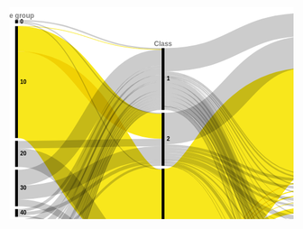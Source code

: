 <svg xmlns="http://www.w3.org/2000/svg" width="805" height="600"><rect width="805" height="600" x="0" y="0" fill="#FFFFFF" id="backgorund"/><g transform="translate(10,10)" id="visualization"><g><rect x="0" y="12.500000000000057" height="6.119174942704348" width="5" fill="black"><title>0: 18</title></rect><rect x="520" y="0" height="279.7822765469824" width="5" fill="black"><title>: 823</title></rect><rect x="260" y="62.5" height="109.80519480519482" width="5" fill="black"><title>1: 323</title></rect><rect x="520" y="284.7822765469824" height="1.699770817417857" width="5" fill="black"><title>1: 5</title></rect><rect x="260" y="177.30519480519482" height="94.16730328495035" width="5" fill="black"><title>2: 277</title></rect><rect x="520" y="291.4820473644003" height="9.858670741023673" width="5" fill="black"><title>10: 29</title></rect><rect x="520" y="306.34071810542395" height="8.498854087089398" width="5" fill="black"><title>11: 25</title></rect><rect x="520" y="319.83957219251334" height="4.419404125286462" width="5" fill="black"><title>2: 13</title></rect><rect x="260" y="276.47249809014517" height="241.02750190985483" width="5" fill="black"><title>3: 709</title></rect><rect x="520" y="329.2589763177998" height="6.459129106187902" width="5" fill="black"><title>12: 19</title></rect><rect x="520" y="340.7181054239877" height="13.258212375859443" width="5" fill="black"><title>13: 39</title></rect><rect x="520" y="358.97631779984715" height="11.218487394958004" width="5" fill="black"><title>14: 33</title></rect><rect x="520" y="375.19480519480516" height="12.578304048892335" width="5" fill="black"><title>15: 37</title></rect><rect x="520" y="392.7731092436975" height="7.818945760122233" width="5" fill="black"><title>16: 23</title></rect><rect x="520" y="405.5920550038197" height="8.838808250572981" width="5" fill="black"><title>3: 26</title></rect><rect x="520" y="419.4308632543927" height="10.538579067990838" width="5" fill="black"><title>4: 31</title></rect><rect x="520" y="434.96944232238354" height="9.178762414056507" width="5" fill="black"><title>5: 27</title></rect><rect x="520" y="449.14820473644005" height="6.799083269671485" width="5" fill="black"><title>6: 20</title></rect><rect x="520" y="460.94728800611153" height="7.818945760122233" width="5" fill="black"><title>7: 23</title></rect><rect x="520" y="473.76623376623377" height="7.818945760122233" width="5" fill="black"><title>8: 23</title></rect><rect x="520" y="486.585179526356" height="8.498854087089398" width="5" fill="black"><title>9: 25</title></rect><rect x="0" y="23.619174942704404" height="198.5332314744079" width="5" fill="black"><title>10: 584</title></rect><rect x="0" y="227.1524064171123" height="46.233766233766204" width="5" fill="black"><title>20: 136</title></rect><rect x="0" y="278.3861726508785" height="64.93124522536289" width="5" fill="black"><title>30: 191</title></rect><rect x="0" y="348.3174178762414" height="13.598166539343026" width="5" fill="black"><title>40: 40</title></rect><rect x="0" y="366.9155844155844" height="14.278074866310192" width="5" fill="black"><title>50: 42</title></rect><rect x="0" y="386.1936592818946" height="12.91825821237586" width="5" fill="black"><title>60: 38</title></rect><rect x="0" y="404.1119174942705" height="10.538579067990838" width="5" fill="black"><title>70: 31</title></rect><rect x="0" y="419.6504965622613" height="15.297937356760883" width="5" fill="black"><title>80: 45</title></rect><rect x="0" y="439.9484339190222" height="5.4392666157372105" width="5" fill="black"><title>90: 16</title></rect><rect x="0" y="450.3877005347594" height="4.419404125286462" width="5" fill="black"><title>110: 13</title></rect><rect x="0" y="459.80710466004587" height="1.3598166539342742" width="5" fill="black"><title>120: 4</title></rect><rect x="0" y="466.16692131398014" height="2.3796791443850225" width="5" fill="black"><title>130: 7</title></rect><rect x="0" y="473.54660045836516" height="2.0397249809014397" width="5" fill="black"><title>140: 6</title></rect><rect x="0" y="480.5863254392666" height="4.079449961802879" width="5" fill="black"><title>150: 12</title></rect><rect x="0" y="489.6657754010695" height="1.359816653934331" width="5" fill="black"><title>160: 4</title></rect><rect x="0" y="496.0255920550038" height="3.059587471352188" width="5" fill="black"><title>210: 9</title></rect><rect x="0" y="504.085179526356" height="1.359816653934331" width="5" fill="black"><title>220: 4</title></rect><rect x="0" y="510.44499618029033" height="1.6997708174179706" width="5" fill="black"><title>230: 5</title></rect><rect x="0" y="517.1447669977083" height="1.0198624904508051" width="5" fill="black"><title>250: 3</title></rect><rect x="0" y="523.1646294881591" height="4.419404125286519" width="5" fill="black"><title>260: 13</title></rect><rect x="0" y="532.5840336134456" height="1.359816653934331" width="5" fill="black"><title>510: 4</title></rect><rect x="0" y="538.94385026738" height="28.55614973262027" width="5" fill="black"><title>null: 84</title></rect><rect x="520" y="500.0840336134454" height="0.6799083269671655" width="5" fill="black"><title>13 15: 2</title></rect><rect x="520" y="505.76394194041256" height="0.3399541634835259" width="5" fill="black"><title>13 15 B: 1</title></rect><rect x="520" y="511.1038961038961" height="0.3399541634835259" width="5" fill="black"><title>15 16: 1</title></rect><rect x="520" y="516.4438502673796" height="0.6799083269671655" width="5" fill="black"><title>5 7: 2</title></rect><rect x="520" y="522.1237585943468" height="0.3399541634835259" width="5" fill="black"><title>5 9: 1</title></rect><rect x="520" y="527.4637127578303" height="0.3399541634835259" width="5" fill="black"><title>8 10: 1</title></rect><rect x="520" y="532.8036669213138" height="3.7394957983193535" width="5" fill="black"><title>A: 11</title></rect><rect x="520" y="541.5431627196332" height="3.059587471352188" width="5" fill="black"><title>B: 9</title></rect><rect x="520" y="549.6027501909854" height="12.918258212375918" width="5" fill="black"><title>C: 38</title></rect><rect x="520" y="567.5210084033613" height="0.6799083269671655" width="5" fill="black"><title>C D: 2</title></rect><rect x="520" y="573.2009167303285" height="6.7990832696715415" width="5" fill="black"><title>D: 20</title></rect><rect x="780" y="65.00000000000003" height="275.02291825821237" width="5" fill="black"><title>no: 809</title></rect><rect x="780" y="345.02291825821237" height="169.97708174178763" width="5" fill="black"><title>yes: 500</title></rect></g><g fill="none" stroke-opacity="1"><g style="mix-blend-mode: multiply;"><path d="M5,497.5553857906799C132.5,497.5553857906799,132.5,160.91673032849505,260,160.91673032849505" stroke="#cccccc" stroke-width="3.0595874713521773"/><title>210 → 1: 9</title></g><g style="mix-blend-mode: multiply;"><path d="M5,482.62605042016804C132.5,482.62605042016804,132.5,155.98739495798318,260,155.98739495798318" stroke="#cccccc" stroke-width="4.079449961802903"/><title>150 → 1: 12</title></g><g style="mix-blend-mode: multiply;"><path d="M5,292.4942704354469C132.5,292.4942704354469,132.5,79.32773109243696,260,79.32773109243696" stroke="#cccccc" stroke-width="28.216195569136747"/><title>30 → 1: 83</title></g><g style="mix-blend-mode: multiply;"><path d="M5,427.2994652406418C132.5,427.2994652406418,132.5,130.66080977845684,260,130.66080977845684" stroke="#cccccc" stroke-width="15.297937356760887"/><title>80 → 1: 45</title></g><g style="mix-blend-mode: multiply;"><path d="M5,13.68983957219257C132.5,13.68983957219257,132.5,63.68983957219251,260,63.68983957219251" stroke="#cccccc" stroke-width="2.379679144385027"/><title>0 → 1: 7</title></g><g style="mix-blend-mode: multiply;"><path d="M5,372.6948051948052C132.5,372.6948051948052,132.5,104.31436210847974,260,104.31436210847974" stroke="#cccccc" stroke-width="11.55844155844156"/><title>50 → 1: 34</title></g><g style="mix-blend-mode: multiply;"><path d="M5,511.29488158899926C132.5,511.29488158899926,132.5,164.65622612681437,260,164.65622612681437" stroke="#cccccc" stroke-width="1.6997708174178763"/><title>230 → 1: 5</title></g><g style="mix-blend-mode: multiply;"><path d="M5,405.47173414820475C132.5,405.47173414820475,132.5,121.65202444614208,260,121.65202444614208" stroke="#cccccc" stroke-width="2.719633307868602"/><title>70 → 1: 8</title></g><g style="mix-blend-mode: multiply;"><path d="M5,517.6546982429337C132.5,517.6546982429337,132.5,166.0160427807487,260,166.0160427807487" stroke="#cccccc" stroke-width="1.0198624904507259"/><title>250 → 1: 3</title></g><g style="mix-blend-mode: multiply;"><path d="M5,504.76508785332317C132.5,504.76508785332317,132.5,163.12643239113828,260,163.12643239113828" stroke="#cccccc" stroke-width="1.359816653934301"/><title>220 → 1: 4</title></g><g style="mix-blend-mode: multiply;"><path d="M5,442.6680672268908C132.5,442.6680672268908,132.5,141.02941176470588,260,141.02941176470588" stroke="#cccccc" stroke-width="5.439266615737204"/><title>90 → 1: 16</title></g><g style="mix-blend-mode: multiply;"><path d="M5,474.5664629488159C132.5,474.5664629488159,132.5,152.92780748663102,260,152.92780748663102" stroke="#cccccc" stroke-width="2.0397249809014517"/><title>140 → 1: 6</title></g><g style="mix-blend-mode: multiply;"><path d="M5,350.86707410236824C132.5,350.86707410236824,132.5,95.98548510313215,260,95.98548510313215" stroke="#cccccc" stroke-width="5.099312452253629"/><title>40 → 1: 15</title></g><g style="mix-blend-mode: multiply;"><path d="M5,490.34568372803665C132.5,490.34568372803665,132.5,158.7070282658518,260,158.7070282658518" stroke="#cccccc" stroke-width="1.359816653934301"/><title>160 → 1: 4</title></g><g style="mix-blend-mode: multiply;"><path d="M5,525.3743315508024C132.5,525.3743315508024,132.5,168.73567608861728,260,168.73567608861728" stroke="#cccccc" stroke-width="4.419404125286478"/><title>260 → 1: 13</title></g><g style="mix-blend-mode: multiply;"><path d="M5,391.29297173414824C132.5,391.29297173414824,132.5,115.19289533995415,260,115.19289533995415" stroke="#cccccc" stroke-width="10.198624904507257"/><title>60 → 1: 30</title></g><g style="mix-blend-mode: multiply;"><path d="M5,467.35676088617265C132.5,467.35676088617265,132.5,150.7181054239878,260,150.7181054239878" stroke="#cccccc" stroke-width="2.379679144385027"/><title>130 → 1: 7</title></g><g style="mix-blend-mode: multiply;"><path d="M5,533.2639419404128C132.5,533.2639419404128,132.5,171.62528647822768,260,171.62528647822768" stroke="#cccccc" stroke-width="1.359816653934301"/><title>510 → 1: 4</title></g><g style="mix-blend-mode: multiply;"><path d="M5,23.789152024446192C132.5,23.789152024446192,132.5,65.04965622612681,260,65.04965622612681" stroke="#f8e71c" stroke-width="1"/><title>10 → 1: 1</title></g><g style="mix-blend-mode: multiply;"><path d="M5,460.48701298701303C132.5,460.48701298701303,132.5,148.84835752482812,260,148.84835752482812" stroke="#cccccc" stroke-width="1.359816653934301"/><title>120 → 1: 4</title></g><g style="mix-blend-mode: multiply;"><path d="M5,452.59740259740266C132.5,452.59740259740266,132.5,145.95874713521772,260,145.95874713521772" stroke="#cccccc" stroke-width="4.419404125286478"/><title>110 → 1: 13</title></g><g style="mix-blend-mode: multiply;"><path d="M5,233.78151260504202C132.5,233.78151260504202,132.5,230.16806722689077,260,230.16806722689077" stroke="#cccccc" stroke-width="13.258212375859435"/><title>20 → 2: 39</title></g><g style="mix-blend-mode: multiply;"><path d="M5,46.05614973262037C132.5,46.05614973262037,132.5,201.44194041252865,260,201.44194041252865" stroke="#f8e71c" stroke-width="44.194041252864785"/><title>10 → 2: 130</title></g><g style="mix-blend-mode: multiply;"><path d="M5,318.84071810542395C132.5,318.84071810542395,132.5,249.03552330022922,260,249.03552330022922" stroke="#cccccc" stroke-width="24.47669977081742"/><title>30 → 2: 72</title></g><g style="mix-blend-mode: multiply;"><path d="M5,356.4763177998472C132.5,356.4763177998472,132.5,264.3334606569901,260,264.3334606569901" stroke="#cccccc" stroke-width="6.119174942704355"/><title>40 → 2: 18</title></g><g style="mix-blend-mode: multiply;"><path d="M5,15.899541634835808C132.5,15.899541634835808,132.5,178.32505729564554,260,178.32505729564554" stroke="#cccccc" stroke-width="2.0397249809014517"/><title>0 → 2: 6</title></g><g style="mix-blend-mode: multiply;"><path d="M5,408.8712757830405C132.5,408.8712757830405,132.5,269.4327731092437,260,269.4327731092437" stroke="#cccccc" stroke-width="4.079449961802903"/><title>70 → 2: 12</title></g><g style="mix-blend-mode: multiply;"><path d="M5,145.15278838808257C132.5,145.15278838808257,132.5,355.17188693659284,260,355.17188693659284" stroke="#f8e71c" stroke-width="153.9992360580596"/><title>10 → 3: 453</title></g><g style="mix-blend-mode: multiply;"><path d="M5,256.89839572192517C132.5,256.89839572192517,132.5,448.659281894576,260,448.659281894576" stroke="#cccccc" stroke-width="32.9755538579068"/><title>20 → 3: 97</title></g><g style="mix-blend-mode: multiply;"><path d="M5,337.198242933537C132.5,337.198242933537,132.5,471.26623376623377,260,471.26623376623377" stroke="#cccccc" stroke-width="12.23834988540871"/><title>30 → 3: 36</title></g><g style="mix-blend-mode: multiply;"><path d="M5,17.769289533995472C132.5,17.769289533995472,132.5,277.3223834988541,260,277.3223834988541" stroke="#cccccc" stroke-width="1.6997708174178763"/><title>0 → 3: 5</title></g><g style="mix-blend-mode: multiply;"><path d="M5,397.75210084033614C132.5,397.75210084033614,132.5,483.844537815126,260,483.844537815126" stroke="#cccccc" stroke-width="2.719633307868602"/><title>60 → 3: 8</title></g><g style="mix-blend-mode: multiply;"><path d="M5,379.8338426279603C132.5,379.8338426279603,132.5,481.1249045072574,260,481.1249045072574" stroke="#cccccc" stroke-width="2.719633307868602"/><title>50 → 3: 8</title></g><g style="mix-blend-mode: multiply;"><path d="M5,360.7257448433919C132.5,360.7257448433919,132.5,478.5752482811306,260,478.5752482811306" stroke="#cccccc" stroke-width="2.379679144385027"/><title>40 → 3: 7</title></g><g style="mix-blend-mode: multiply;"><path d="M5,412.78074866310163C132.5,412.78074866310163,132.5,487.07410236822,260,487.07410236822" stroke="#cccccc" stroke-width="3.7394957983193278"/><title>70 → 3: 11</title></g><g style="mix-blend-mode: multiply;"><path d="M5,553.2219251336901C132.5,553.2219251336901,132.5,503.2219251336898,260,503.2219251336898" stroke="#cccccc" stroke-width="28.556149732620323"/><title>null → 3: 84</title></g><g style="mix-blend-mode: multiply;"><path d="M265,111.62337662337663C392.5,111.62337662337663,392.5,321.02941176470586,520,321.02941176470586" stroke="#cccccc" stroke-width="2.379679144385027"/><title>1 → 2: 7</title></g><g style="mix-blend-mode: multiply;"><path d="M265,109.41367456073338C392.5,109.41367456073338,392.5,307.3605805958747,520,307.3605805958747" stroke="#cccccc" stroke-width="2.0397249809014517"/><title>1 → 11: 6</title></g><g style="mix-blend-mode: multiply;"><path d="M265,83.2372039724981C392.5,83.2372039724981,392.5,20.73720397249809,520,20.73720397249809" stroke="#cccccc" stroke-width="41.47440794499618"/><title>1 → : 122</title></g><g style="mix-blend-mode: multiply;"><path d="M265,119.61229946524062C392.5,119.61229946524062,392.5,410.0114591291062,520,410.0114591291062" stroke="#cccccc" stroke-width="8.838808250572956"/><title>1 → 3: 26</title></g><g style="mix-blend-mode: multiply;"><path d="M265,107.03399541634836C392.5,107.03399541634836,392.5,292.84186401833455,520,292.84186401833455" stroke="#cccccc" stroke-width="2.719633307868602"/><title>1 → 10: 8</title></g><g style="mix-blend-mode: multiply;"><path d="M265,170.77540106951867C392.5,170.77540106951867,392.5,574.7307104660046,520,574.7307104660046" stroke="#cccccc" stroke-width="3.0595874713521773"/><title>1 → D: 9</title></g><g style="mix-blend-mode: multiply;"><path d="M265,128.11115355233C392.5,128.11115355233,392.5,423.5103132161956,520,423.5103132161956" stroke="#cccccc" stroke-width="8.158899923605807"/><title>1 → 4: 24</title></g><g style="mix-blend-mode: multiply;"><path d="M265,164.14629488158897C392.5,164.14629488158897,392.5,487.60504201680675,520,487.60504201680675" stroke="#cccccc" stroke-width="2.0397249809014517"/><title>1 → 9: 6</title></g><g style="mix-blend-mode: multiply;"><path d="M265,144.5989304812834C392.5,144.5989304812834,392.5,452.377769289534,520,452.377769289534" stroke="#cccccc" stroke-width="6.45912910618793"/><title>1 → 6: 19</title></g><g style="mix-blend-mode: multiply;"><path d="M265,168.0557677616501C392.5,168.0557677616501,392.5,542.0530939648586,520,542.0530939648586" stroke="#cccccc" stroke-width="1.0198624904507259"/><title>1 → B: 3</title></g><g style="mix-blend-mode: multiply;"><path d="M265,159.21695951107714C392.5,159.21695951107714,392.5,477.6757066462949,520,477.6757066462949" stroke="#cccccc" stroke-width="7.818945760122231"/><title>1 → 8: 23</title></g><g style="mix-blend-mode: multiply;"><path d="M265,167.03590527119937C392.5,167.03590527119937,392.5,533.3135981665392,520,533.3135981665392" stroke="#cccccc" stroke-width="1.0198624904507259"/><title>1 → A: 3</title></g><g style="mix-blend-mode: multiply;"><path d="M265,136.77998472116116C392.5,136.77998472116116,392.5,439.5588235294118,520,439.5588235294118" stroke="#cccccc" stroke-width="9.178762414056532"/><title>1 → 5: 27</title></g><g style="mix-blend-mode: multiply;"><path d="M265,151.5679908326967C392.5,151.5679908326967,392.5,464.6867838044309,520,464.6867838044309" stroke="#cccccc" stroke-width="7.4789915966386555"/><title>1 → 7: 22</title></g><g style="mix-blend-mode: multiply;"><path d="M265,168.90565317035902C392.5,168.90565317035902,392.5,549.9427043544689,520,549.9427043544689" stroke="#cccccc" stroke-width="1"/><title>1 → C: 2</title></g><g style="mix-blend-mode: multiply;"><path d="M265,114.00305576776165C392.5,114.00305576776165,392.5,359.8262032085561,520,359.8262032085561" stroke="#cccccc" stroke-width="1.6997708174178763"/><title>1 → 14: 5</title></g><g style="mix-blend-mode: multiply;"><path d="M265,166.01604278074862C392.5,166.01604278074862,392.5,522.2937356760885,520,522.2937356760885" stroke="#cccccc" stroke-width="1"/><title>1 → 5 9: 1</title></g><g style="mix-blend-mode: multiply;"><path d="M265,112.98319327731093C392.5,112.98319327731093,392.5,340.88808250572947,520,340.88808250572947" stroke="#cccccc" stroke-width="1"/><title>1 → 13: 1</title></g><g style="mix-blend-mode: multiply;"><path d="M265,104.82429335370513C392.5,104.82429335370513,392.5,285.63216195569134,520,285.63216195569134" stroke="#cccccc" stroke-width="1.6997708174178763"/><title>1 → 1: 5</title></g><g style="mix-blend-mode: multiply;"><path d="M265,115.02291825821237C392.5,115.02291825821237,392.5,375.3647822765469,520,375.3647822765469" stroke="#cccccc" stroke-width="1"/><title>1 → 15: 1</title></g><g style="mix-blend-mode: multiply;"><path d="M265,165.50611153552327C392.5,165.50611153552327,392.5,516.7838044308631,520,516.7838044308631" stroke="#cccccc" stroke-width="1"/><title>1 → 5 7: 2</title></g><g style="mix-blend-mode: multiply;"><path d="M265,166.3559969442322C392.5,166.3559969442322,392.5,527.6336898395721,520,527.6336898395721" stroke="#cccccc" stroke-width="1"/><title>1 → 8 10: 1</title></g><g style="mix-blend-mode: multiply;"><path d="M265,205.35141329258977C392.5,205.35141329258977,392.5,69.52062643239114,520,69.52062643239114" stroke="#cccccc" stroke-width="56.09243697478992"/><title>2 → : 165</title></g><g style="mix-blend-mode: multiply;"><path d="M265,235.94728800611156C392.5,235.94728800611156,392.5,296.7513368983957,520,296.7513368983957" stroke="#cccccc" stroke-width="5.099312452253629"/><title>2 → 10: 15</title></g><g style="mix-blend-mode: multiply;"><path d="M265,240.8766233766234C392.5,240.8766233766234,392.5,310.7601222307104,520,310.7601222307104" stroke="#cccccc" stroke-width="4.759358288770054"/><title>2 → 11: 14</title></g><g style="mix-blend-mode: multiply;"><path d="M265,251.07524828113065C392.5,251.07524828113065,392.5,343.09778456837273,520,343.09778456837273" stroke="#cccccc" stroke-width="4.079449961802903"/><title>2 → 13: 12</title></g><g style="mix-blend-mode: multiply;"><path d="M265,246.14591291061882C392.5,246.14591291061882,392.5,332.1485867074102,520,332.1485867074102" stroke="#cccccc" stroke-width="5.77922077922078"/><title>2 → 12: 17</title></g><g style="mix-blend-mode: multiply;"><path d="M265,257.0244461420932C392.5,257.0244461420932,392.5,364.5855614973261,520,364.5855614973261" stroke="#cccccc" stroke-width="7.818945760122231"/><title>2 → 14: 23</title></g><g style="mix-blend-mode: multiply;"><path d="M265,267.73300229182587C392.5,267.73300229182587,392.5,491.34453781512605,520,491.34453781512605" stroke="#cccccc" stroke-width="5.439266615737204"/><title>2 → 9: 16</title></g><g style="mix-blend-mode: multiply;"><path d="M265,261.78380443086326C392.5,261.78380443086326,392.5,393.28304048892284,520,393.28304048892284" stroke="#cccccc" stroke-width="1.0198624904507259"/><title>2 → 16: 3</title></g><g style="mix-blend-mode: multiply;"><path d="M265,263.48357524828117C392.5,263.48357524828117,392.5,428.77960275019103,520,428.77960275019103" stroke="#cccccc" stroke-width="2.379679144385027"/><title>2 → 4: 7</title></g><g style="mix-blend-mode: multiply;"><path d="M265,261.1038961038961C392.5,261.1038961038961,392.5,375.7047364400305,520,375.7047364400305" stroke="#cccccc" stroke-width="1"/><title>2 → 15: 1</title></g><g style="mix-blend-mode: multiply;"><path d="M265,270.62261268143624C392.5,270.62261268143624,392.5,542.7330022918256,520,542.7330022918256" stroke="#cccccc" stroke-width="1"/><title>2 → B: 1</title></g><g style="mix-blend-mode: multiply;"><path d="M265,271.13254392666164C392.5,271.13254392666164,392.5,576.6004583651642,520,576.6004583651642" stroke="#cccccc" stroke-width="1"/><title>2 → D: 2</title></g><g style="mix-blend-mode: multiply;"><path d="M265,264.84339190221544C392.5,264.84339190221544,392.5,468.59625668449195,520,468.59625668449195" stroke="#cccccc" stroke-width="1"/><title>2 → 7: 1</title></g><g style="mix-blend-mode: multiply;"><path d="M265,367.58021390374336C392.5,367.58021390374336,392.5,188.67456073338428,520,188.67456073338428" stroke="#f8e71c" stroke-width="182.21543162719635"/><title>3 → : 536</title></g><g style="mix-blend-mode: multiply;"><path d="M265,498.46256684491976C392.5,498.46256684491976,392.5,535.1833460656989,520,535.1833460656989" stroke="#f8e71c" stroke-width="2.719633307868602"/><title>3 → A: 8</title></g><g style="mix-blend-mode: multiply;"><path d="M265,490.9835752482811C392.5,490.9835752482811,392.5,397.192513368984,520,397.192513368984" stroke="#f8e71c" stroke-width="6.799083269671505"/><title>3 → 16: 20</title></g><g style="mix-blend-mode: multiply;"><path d="M265,481.6348357524828C392.5,481.6348357524828,392.5,381.8239113827349,520,381.8239113827349" stroke="#f8e71c" stroke-width="11.898395721925134"/><title>3 → 15: 35</title></g><g style="mix-blend-mode: multiply;"><path d="M265,507.6413292589763C392.5,507.6413292589763,392.5,556.4018334606569,520,556.4018334606569" stroke="#f8e71c" stroke-width="12.23834988540871"/><title>3 → C: 36</title></g><g style="mix-blend-mode: multiply;"><path d="M265,461.57754010695186C392.5,461.57754010695186,392.5,313.98968678380436,520,313.98968678380436" stroke="#f8e71c" stroke-width="1.6997708174178763"/><title>3 → 11: 5</title></g><g style="mix-blend-mode: multiply;"><path d="M265,469.56646294881585C392.5,469.56646294881585,392.5,349.55691367456063,520,349.55691367456063" stroke="#f8e71c" stroke-width="8.838808250572956"/><title>3 → 13: 26</title></g><g style="mix-blend-mode: multiply;"><path d="M265,515.9702062643239C392.5,515.9702062643239,392.5,578.4702062643239,520,578.4702062643239" stroke="#f8e71c" stroke-width="3.0595874713521773"/><title>3 → D: 9</title></g><g style="mix-blend-mode: multiply;"><path d="M265,464.8071046600458C392.5,464.8071046600458,392.5,335.3781512605042,520,335.3781512605042" stroke="#f8e71c" stroke-width="1"/><title>3 → 12: 2</title></g><g style="mix-blend-mode: multiply;"><path d="M265,463.44728800611153C392.5,463.44728800611153,392.5,323.2391138273491,520,323.2391138273491" stroke="#f8e71c" stroke-width="2.0397249809014517"/><title>3 → 2: 6</title></g><g style="mix-blend-mode: multiply;"><path d="M265,496.5928189457601C392.5,496.5928189457601,392.5,505.9339190221543,520,505.9339190221543" stroke="#f8e71c" stroke-width="1"/><title>3 → 13 15 B: 1</title></g><g style="mix-blend-mode: multiply;"><path d="M265,459.70779220779224C392.5,459.70779220779224,392.5,300.32085561497325,520,300.32085561497325" stroke="#f8e71c" stroke-width="2.0397249809014517"/><title>3 → 10: 6</title></g><g style="mix-blend-mode: multiply;"><path d="M265,500.672268907563C392.5,500.672268907563,392.5,543.7528647822763,520,543.7528647822763" stroke="#f8e71c" stroke-width="1.6997708174178763"/><title>3 → B: 5</title></g><g style="mix-blend-mode: multiply;"><path d="M265,514.1004583651642C392.5,514.1004583651642,392.5,567.8609625668448,520,567.8609625668448" stroke="#f8e71c" stroke-width="1"/><title>3 → C D: 2</title></g><g style="mix-blend-mode: multiply;"><path d="M265,474.8357524828113C392.5,474.8357524828113,392.5,369.34491978609617,520,369.34491978609617" stroke="#f8e71c" stroke-width="1.6997708174178763"/><title>3 → 14: 5</title></g><g style="mix-blend-mode: multiply;"><path d="M265,494.5530939648586C392.5,494.5530939648586,392.5,455.7773109243698,520,455.7773109243698" stroke="#f8e71c" stroke-width="1"/><title>3 → 6: 1</title></g><g style="mix-blend-mode: multiply;"><path d="M265,496.93277310924367C392.5,496.93277310924367,392.5,511.27387318563785,520,511.27387318563785" stroke="#f8e71c" stroke-width="1"/><title>3 → 15 16: 1</title></g><g style="mix-blend-mode: multiply;"><path d="M265,495.23300229182576C392.5,495.23300229182576,392.5,494.57410236822,520,494.57410236822" stroke="#f8e71c" stroke-width="1.0198624904507259"/><title>3 → 9: 3</title></g><g style="mix-blend-mode: multiply;"><path d="M265,496.08288770053474C392.5,496.08288770053474,392.5,500.423987776929,520,500.423987776929" stroke="#f8e71c" stroke-width="1"/><title>3 → 13 15: 2</title></g><g style="mix-blend-mode: multiply;"><path d="M525,322.0492742551566C652.5,322.0492742551566,652.5,375.1088617265088,780,375.1088617265088" stroke="#cccccc" stroke-width="4.419404125286478"/><title>2 → yes: 13</title></g><g style="mix-blend-mode: multiply;"><path d="M525,310.59014514896865C652.5,310.59014514896865,652.5,368.64973262032083,780,368.64973262032083" stroke="#d62728" stroke-width="8.498854087089383"/><title>11 → yes: 25</title></g><g style="mix-blend-mode: multiply;"><path d="M525,135.98166539343012C652.5,135.98166539343012,652.5,200.98166539343015,780,200.98166539343015" stroke="#1f77b4" stroke-width="271.96333078686024"/><title> → no: 800</title></g><g style="mix-blend-mode: multiply;"><path d="M525,410.0114591291062C652.5,410.0114591291062,652.5,432.3911382734912,780,432.3911382734912" stroke="#cccccc" stroke-width="8.838808250572956"/><title>3 → yes: 26</title></g><g style="mix-blend-mode: multiply;"><path d="M525,296.41138273491214C652.5,296.41138273491214,652.5,359.4709702062643,780,359.4709702062643" stroke="#2ca02c" stroke-width="9.858670741023683"/><title>10 → yes: 29</title></g><g style="mix-blend-mode: multiply;"><path d="M525,576.7704354469059C652.5,576.7704354469059,652.5,511.7704354469061,780,511.7704354469061" stroke="#cccccc" stroke-width="6.45912910618793"/><title>D → yes: 19</title></g><g style="mix-blend-mode: multiply;"><path d="M525,424.7001527883881C652.5,424.7001527883881,652.5,442.0798319327731,780,442.0798319327731" stroke="#cccccc" stroke-width="10.538579067990833"/><title>4 → yes: 31</title></g><g style="mix-blend-mode: multiply;"><path d="M525,490.8346065699007C652.5,490.8346065699007,652.5,483.2142857142857,780,483.2142857142857" stroke="#cccccc" stroke-width="8.498854087089383"/><title>9 → yes: 25</title></g><g style="mix-blend-mode: multiply;"><path d="M525,452.5477463712758C652.5,452.5477463712758,652.5,459.92742551566084,780,459.92742551566084" stroke="#cccccc" stroke-width="6.799083269671505"/><title>6 → yes: 20</title></g><g style="mix-blend-mode: multiply;"><path d="M525,543.242933537051C652.5,543.242933537051,652.5,493.9228418640184,780,493.9228418640184" stroke="#cccccc" stroke-width="2.719633307868602"/><title>B → yes: 8</title></g><g style="mix-blend-mode: multiply;"><path d="M525,477.6757066462949C652.5,477.6757066462949,652.5,475.0553857906799,780,475.0553857906799" stroke="#cccccc" stroke-width="7.818945760122231"/><title>8 → yes: 23</title></g><g style="mix-blend-mode: multiply;"><path d="M525,533.483575248281C652.5,533.483575248281,652.5,338.3231474407946,780,338.3231474407946" stroke="#cccccc" stroke-width="1.359816653934301"/><title>A → no: 4</title></g><g style="mix-blend-mode: multiply;"><path d="M525,439.5588235294118C652.5,439.5588235294118,652.5,451.93850267379685,780,451.93850267379685" stroke="#cccccc" stroke-width="9.178762414056532"/><title>5 → yes: 27</title></g><g style="mix-blend-mode: multiply;"><path d="M525,464.85676088617265C652.5,464.85676088617265,652.5,467.2364400305577,780,467.2364400305577" stroke="#cccccc" stroke-width="7.818945760122231"/><title>7 → yes: 23</title></g><g style="mix-blend-mode: multiply;"><path d="M525,556.231856378915C652.5,556.231856378915,652.5,501.57181054239885,780,501.57181054239885" stroke="#cccccc" stroke-width="12.578304048892285"/><title>C → yes: 37</title></g><g style="mix-blend-mode: multiply;"><path d="M525,364.75553857906795C652.5,364.75553857906795,652.5,402.135217723453,780,402.135217723453" stroke="#bcbd22" stroke-width="10.878533231474409"/><title>14 → yes: 32</title></g><g style="mix-blend-mode: multiply;"><path d="M525,522.2937356760885C652.5,522.2937356760885,652.5,489.6734148204737,780,489.6734148204737" stroke="#cccccc" stroke-width="1"/><title>5 9 → yes: 1</title></g><g style="mix-blend-mode: multiply;"><path d="M525,347.34721161191743C652.5,347.34721161191743,652.5,390.0668449197861,780,390.0668449197861" stroke="#8c564b" stroke-width="13.258212375859435"/><title>13 → yes: 39</title></g><g style="mix-blend-mode: multiply;"><path d="M525,285.63216195569134C652.5,285.63216195569134,652.5,353.69174942704353,780,353.69174942704353" stroke="#ff7f0e" stroke-width="1.6997708174178763"/><title>1 → yes: 5</title></g><g style="mix-blend-mode: multiply;"><path d="M525,381.4839572192513C652.5,381.4839572192513,652.5,413.8636363636364,780,413.8636363636364" stroke="#17becf" stroke-width="12.578304048892285"/><title>15 → yes: 37</title></g><g style="mix-blend-mode: multiply;"><path d="M525,359.1462948815889C652.5,359.1462948815889,652.5,337.47326203208564,780,337.47326203208564" stroke="#bcbd22" stroke-width="1"/><title>14 → no: 1</title></g><g style="mix-blend-mode: multiply;"><path d="M525,275.87280366692136C652.5,275.87280366692136,652.5,348.9323911382735,780,348.9323911382735" stroke="#1f77b4" stroke-width="7.818945760122231"/><title> → yes: 23</title></g><g style="mix-blend-mode: multiply;"><path d="M525,535.3533231474407C652.5,535.3533231474407,652.5,491.3731856378916,780,491.3731856378916" stroke="#cccccc" stroke-width="2.379679144385027"/><title>A → yes: 7</title></g><g style="mix-blend-mode: multiply;"><path d="M525,516.7838044308631C652.5,516.7838044308631,652.5,489.16348357524834,780,489.16348357524834" stroke="#cccccc" stroke-width="1"/><title>5 7 → yes: 2</title></g><g style="mix-blend-mode: multiply;"><path d="M525,527.6336898395721C652.5,527.6336898395721,652.5,490.01336898395726,780,490.01336898395726" stroke="#cccccc" stroke-width="1"/><title>8 10 → yes: 1</title></g><g style="mix-blend-mode: multiply;"><path d="M525,332.6585179526356C652.5,332.6585179526356,652.5,380.3781512605042,780,380.3781512605042" stroke="#9467bd" stroke-width="6.119174942704355"/><title>12 → yes: 18</title></g><g style="mix-blend-mode: multiply;"><path d="M525,396.6825821237586C652.5,396.6825821237586,652.5,424.06226126814363,780,424.06226126814363" stroke="#cccccc" stroke-width="7.818945760122231"/><title>16 → yes: 23</title></g><g style="mix-blend-mode: multiply;"><path d="M525,329.42895339954157C652.5,329.42895339954157,652.5,337.13330786860206,780,337.13330786860206" stroke="#9467bd" stroke-width="1"/><title>12 → no: 1</title></g><g style="mix-blend-mode: multiply;"><path d="M525,573.3708938120702C652.5,573.3708938120702,652.5,339.85294117647067,780,339.85294117647067" stroke="#cccccc" stroke-width="1"/><title>D → no: 1</title></g><g style="mix-blend-mode: multiply;"><path d="M525,505.9339190221543C652.5,505.9339190221543,652.5,488.31359816653935,780,488.31359816653935" stroke="#7f7f7f" stroke-width="1"/><title>13 15 B → yes: 1</title></g><g style="mix-blend-mode: multiply;"><path d="M525,567.8609625668448C652.5,567.8609625668448,652.5,508.2009167303286,780,508.2009167303286" stroke="#cccccc" stroke-width="1"/><title>C D → yes: 2</title></g><g style="mix-blend-mode: multiply;"><path d="M525,541.713139801375C652.5,541.713139801375,652.5,339.1730328495035,780,339.1730328495035" stroke="#cccccc" stroke-width="1"/><title>B → no: 1</title></g><g style="mix-blend-mode: multiply;"><path d="M525,511.27387318563785C652.5,511.27387318563785,652.5,488.65355233002293,780,488.65355233002293" stroke="#cccccc" stroke-width="1"/><title>15 16 → yes: 1</title></g><g style="mix-blend-mode: multiply;"><path d="M525,500.423987776929C652.5,500.423987776929,652.5,487.803666921314,780,487.803666921314" stroke="#e377c2" stroke-width="1"/><title>13 15 → yes: 2</title></g><g style="mix-blend-mode: multiply;"><path d="M525,549.7727272727271C652.5,549.7727272727271,652.5,339.5129870129871,780,339.5129870129871" stroke="#cccccc" stroke-width="1"/><title>C → no: 1</title></g></g><g><text x="9" y="15.55958747135223" text-anchor="start"><tspan alignment-baseline="middle" x="9" style="font-family: Arial, sans-serif; font-size: 10px; fill: black; font-weight: bold;">0</tspan></text><text x="516" y="139.8911382734912" text-anchor="end"><tspan alignment-baseline="middle" x="516" style="font-family: Arial, sans-serif; font-size: 10px; fill: black; font-weight: bold;"/></text><text x="269" y="117.40259740259741" text-anchor="start"><tspan alignment-baseline="middle" x="269" style="font-family: Arial, sans-serif; font-size: 10px; fill: black; font-weight: bold;">1</tspan></text><text x="516" y="285.63216195569134" text-anchor="end"><tspan alignment-baseline="middle" x="516" style="font-family: Arial, sans-serif; font-size: 10px; fill: black; font-weight: bold;">1</tspan></text><text x="269" y="224.38884644767" text-anchor="start"><tspan alignment-baseline="middle" x="269" style="font-family: Arial, sans-serif; font-size: 10px; fill: black; font-weight: bold;">2</tspan></text><text x="516" y="296.4113827349121" text-anchor="end"><tspan alignment-baseline="middle" x="516" style="font-family: Arial, sans-serif; font-size: 10px; fill: black; font-weight: bold;">10</tspan></text><text x="516" y="310.59014514896865" text-anchor="end"><tspan alignment-baseline="middle" x="516" style="font-family: Arial, sans-serif; font-size: 10px; fill: black; font-weight: bold;">11</tspan></text><text x="516" y="322.04927425515655" text-anchor="end"><tspan alignment-baseline="middle" x="516" style="font-family: Arial, sans-serif; font-size: 10px; fill: black; font-weight: bold;">2</tspan></text><text x="269" y="396.98624904507255" text-anchor="start"><tspan alignment-baseline="middle" x="269" style="font-family: Arial, sans-serif; font-size: 10px; fill: black; font-weight: bold;">3</tspan></text><text x="516" y="332.48854087089376" text-anchor="end"><tspan alignment-baseline="middle" x="516" style="font-family: Arial, sans-serif; font-size: 10px; fill: black; font-weight: bold;">12</tspan></text><text x="516" y="347.34721161191743" text-anchor="end"><tspan alignment-baseline="middle" x="516" style="font-family: Arial, sans-serif; font-size: 10px; fill: black; font-weight: bold;">13</tspan></text><text x="516" y="364.5855614973261" text-anchor="end"><tspan alignment-baseline="middle" x="516" style="font-family: Arial, sans-serif; font-size: 10px; fill: black; font-weight: bold;">14</tspan></text><text x="516" y="381.48395721925135" text-anchor="end"><tspan alignment-baseline="middle" x="516" style="font-family: Arial, sans-serif; font-size: 10px; fill: black; font-weight: bold;">15</tspan></text><text x="516" y="396.6825821237586" text-anchor="end"><tspan alignment-baseline="middle" x="516" style="font-family: Arial, sans-serif; font-size: 10px; fill: black; font-weight: bold;">16</tspan></text><text x="516" y="410.01145912910624" text-anchor="end"><tspan alignment-baseline="middle" x="516" style="font-family: Arial, sans-serif; font-size: 10px; fill: black; font-weight: bold;">3</tspan></text><text x="516" y="424.7001527883881" text-anchor="end"><tspan alignment-baseline="middle" x="516" style="font-family: Arial, sans-serif; font-size: 10px; fill: black; font-weight: bold;">4</tspan></text><text x="516" y="439.5588235294118" text-anchor="end"><tspan alignment-baseline="middle" x="516" style="font-family: Arial, sans-serif; font-size: 10px; fill: black; font-weight: bold;">5</tspan></text><text x="516" y="452.5477463712758" text-anchor="end"><tspan alignment-baseline="middle" x="516" style="font-family: Arial, sans-serif; font-size: 10px; fill: black; font-weight: bold;">6</tspan></text><text x="516" y="464.85676088617265" text-anchor="end"><tspan alignment-baseline="middle" x="516" style="font-family: Arial, sans-serif; font-size: 10px; fill: black; font-weight: bold;">7</tspan></text><text x="516" y="477.6757066462949" text-anchor="end"><tspan alignment-baseline="middle" x="516" style="font-family: Arial, sans-serif; font-size: 10px; fill: black; font-weight: bold;">8</tspan></text><text x="516" y="490.8346065699007" text-anchor="end"><tspan alignment-baseline="middle" x="516" style="font-family: Arial, sans-serif; font-size: 10px; fill: black; font-weight: bold;">9</tspan></text><text x="9" y="122.88579067990835" text-anchor="start"><tspan alignment-baseline="middle" x="9" style="font-family: Arial, sans-serif; font-size: 10px; fill: black; font-weight: bold;">10</tspan></text><text x="9" y="250.2692895339954" text-anchor="start"><tspan alignment-baseline="middle" x="9" style="font-family: Arial, sans-serif; font-size: 10px; fill: black; font-weight: bold;">20</tspan></text><text x="9" y="310.85179526355995" text-anchor="start"><tspan alignment-baseline="middle" x="9" style="font-family: Arial, sans-serif; font-size: 10px; fill: black; font-weight: bold;">30</tspan></text><text x="9" y="355.11650114591293" text-anchor="start"><tspan alignment-baseline="middle" x="9" style="font-family: Arial, sans-serif; font-size: 10px; fill: black; font-weight: bold;">40</tspan></text><text x="9" y="374.05462184873954" text-anchor="start"><tspan alignment-baseline="middle" x="9" style="font-family: Arial, sans-serif; font-size: 10px; fill: black; font-weight: bold;">50</tspan></text><text x="9" y="392.6527883880825" text-anchor="start"><tspan alignment-baseline="middle" x="9" style="font-family: Arial, sans-serif; font-size: 10px; fill: black; font-weight: bold;">60</tspan></text><text x="9" y="409.38120702826586" text-anchor="start"><tspan alignment-baseline="middle" x="9" style="font-family: Arial, sans-serif; font-size: 10px; fill: black; font-weight: bold;">70</tspan></text><text x="9" y="427.2994652406418" text-anchor="start"><tspan alignment-baseline="middle" x="9" style="font-family: Arial, sans-serif; font-size: 10px; fill: black; font-weight: bold;">80</tspan></text><text x="9" y="442.6680672268908" text-anchor="start"><tspan alignment-baseline="middle" x="9" style="font-family: Arial, sans-serif; font-size: 10px; fill: black; font-weight: bold;">90</tspan></text><text x="9" y="452.5974025974026" text-anchor="start"><tspan alignment-baseline="middle" x="9" style="font-family: Arial, sans-serif; font-size: 10px; fill: black; font-weight: bold;">110</tspan></text><text x="9" y="460.48701298701303" text-anchor="start"><tspan alignment-baseline="middle" x="9" style="font-family: Arial, sans-serif; font-size: 10px; fill: black; font-weight: bold;">120</tspan></text><text x="9" y="467.35676088617265" text-anchor="start"><tspan alignment-baseline="middle" x="9" style="font-family: Arial, sans-serif; font-size: 10px; fill: black; font-weight: bold;">130</tspan></text><text x="9" y="474.5664629488159" text-anchor="start"><tspan alignment-baseline="middle" x="9" style="font-family: Arial, sans-serif; font-size: 10px; fill: black; font-weight: bold;">140</tspan></text><text x="9" y="482.62605042016804" text-anchor="start"><tspan alignment-baseline="middle" x="9" style="font-family: Arial, sans-serif; font-size: 10px; fill: black; font-weight: bold;">150</tspan></text><text x="9" y="490.34568372803665" text-anchor="start"><tspan alignment-baseline="middle" x="9" style="font-family: Arial, sans-serif; font-size: 10px; fill: black; font-weight: bold;">160</tspan></text><text x="9" y="497.5553857906799" text-anchor="start"><tspan alignment-baseline="middle" x="9" style="font-family: Arial, sans-serif; font-size: 10px; fill: black; font-weight: bold;">210</tspan></text><text x="9" y="504.76508785332317" text-anchor="start"><tspan alignment-baseline="middle" x="9" style="font-family: Arial, sans-serif; font-size: 10px; fill: black; font-weight: bold;">220</tspan></text><text x="9" y="511.2948815889993" text-anchor="start"><tspan alignment-baseline="middle" x="9" style="font-family: Arial, sans-serif; font-size: 10px; fill: black; font-weight: bold;">230</tspan></text><text x="9" y="517.6546982429337" text-anchor="start"><tspan alignment-baseline="middle" x="9" style="font-family: Arial, sans-serif; font-size: 10px; fill: black; font-weight: bold;">250</tspan></text><text x="9" y="525.3743315508024" text-anchor="start"><tspan alignment-baseline="middle" x="9" style="font-family: Arial, sans-serif; font-size: 10px; fill: black; font-weight: bold;">260</tspan></text><text x="9" y="533.2639419404128" text-anchor="start"><tspan alignment-baseline="middle" x="9" style="font-family: Arial, sans-serif; font-size: 10px; fill: black; font-weight: bold;">510</tspan></text><text x="9" y="553.2219251336901" text-anchor="start"><tspan alignment-baseline="middle" x="9" style="font-family: Arial, sans-serif; font-size: 10px; fill: black; font-weight: bold;"/></text><text x="516" y="500.423987776929" text-anchor="end"><tspan alignment-baseline="middle" x="516" style="font-family: Arial, sans-serif; font-size: 10px; fill: black; font-weight: bold;">13 15</tspan></text><text x="516" y="505.9339190221543" text-anchor="end"><tspan alignment-baseline="middle" x="516" style="font-family: Arial, sans-serif; font-size: 10px; fill: black; font-weight: bold;">13 15 B</tspan></text><text x="516" y="511.27387318563785" text-anchor="end"><tspan alignment-baseline="middle" x="516" style="font-family: Arial, sans-serif; font-size: 10px; fill: black; font-weight: bold;">15 16</tspan></text><text x="516" y="516.7838044308633" text-anchor="end"><tspan alignment-baseline="middle" x="516" style="font-family: Arial, sans-serif; font-size: 10px; fill: black; font-weight: bold;">5 7</tspan></text><text x="516" y="522.2937356760885" text-anchor="end"><tspan alignment-baseline="middle" x="516" style="font-family: Arial, sans-serif; font-size: 10px; fill: black; font-weight: bold;">5 9</tspan></text><text x="516" y="527.6336898395721" text-anchor="end"><tspan alignment-baseline="middle" x="516" style="font-family: Arial, sans-serif; font-size: 10px; fill: black; font-weight: bold;">8 10</tspan></text><text x="516" y="534.6734148204735" text-anchor="end"><tspan alignment-baseline="middle" x="516" style="font-family: Arial, sans-serif; font-size: 10px; fill: black; font-weight: bold;">A</tspan></text><text x="516" y="543.0729564553093" text-anchor="end"><tspan alignment-baseline="middle" x="516" style="font-family: Arial, sans-serif; font-size: 10px; fill: black; font-weight: bold;">B</tspan></text><text x="516" y="556.0618792971734" text-anchor="end"><tspan alignment-baseline="middle" x="516" style="font-family: Arial, sans-serif; font-size: 10px; fill: black; font-weight: bold;">C</tspan></text><text x="516" y="567.8609625668448" text-anchor="end"><tspan alignment-baseline="middle" x="516" style="font-family: Arial, sans-serif; font-size: 10px; fill: black; font-weight: bold;">C D</tspan></text><text x="516" y="576.6004583651643" text-anchor="end"><tspan alignment-baseline="middle" x="516" style="font-family: Arial, sans-serif; font-size: 10px; fill: black; font-weight: bold;">D</tspan></text><text x="776" y="202.5114591291062" text-anchor="end"><tspan alignment-baseline="middle" x="776" style="font-family: Arial, sans-serif; font-size: 10px; fill: black; font-weight: bold;">no</tspan></text><text x="776" y="430.0114591291062" text-anchor="end"><tspan alignment-baseline="middle" x="776" style="font-family: Arial, sans-serif; font-size: 10px; fill: black; font-weight: bold;">yes</tspan></text></g><g><text x="2.5" y="8.500000000000057" text-anchor="middle" style="font-family: Arial, sans-serif; font-size: 12px; fill: rgb(123, 123, 123); font-weight: bold;">Fare group</text><text x="522.5" y="-4" text-anchor="middle" style="font-family: Arial, sans-serif; font-size: 12px; fill: rgb(123, 123, 123); font-weight: bold;">Boat</text><text x="262.5" y="58.5" text-anchor="middle" style="font-family: Arial, sans-serif; font-size: 12px; fill: rgb(123, 123, 123); font-weight: bold;">Class</text><text x="782.5" y="61.00000000000003" text-anchor="middle" style="font-family: Arial, sans-serif; font-size: 12px; fill: rgb(123, 123, 123); font-weight: bold;">Survival</text></g></g></svg>
